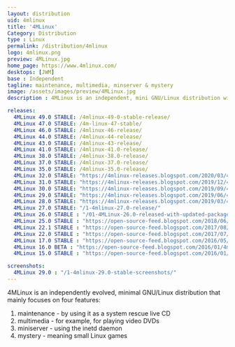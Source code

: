 ```yaml
---
layout: distribution
uid: 4mlinux
title: '4MLinux'
Category: Distribution
type : Linux
permalink: /distribution/4mlinux
logo: 4mlinux.png
preview: 4MLinux.jpg
home_page: https://www.4mlinux.com/
desktops: [JWM]
base : Independent
tagline: maintenance, multimedia, minserver & mystery
image: /assets/images/preview/4MLinux.jpg
description : 4MLinux is an independent, mini GNU/Linux distribution with main focus on maintenance, multimedia, minserver & mystery. Stories and updates on 4MLinux

releases:
  4MLinux 49.0 STABLE: /4mlinux-49-0-stable-release/
  4MLinux 47.0 STABLE: /4m-linux-47-stable/
  4MLinux 46.0 STABLE: /4mlinux-46-release/
  4MLinux 44.0 STABLE: /4mlinux-44-release/
  4MLinux 43.0 STABLE: /4mlinux-43-release/
  4MLinux 41.0 STABLE: /4mlinux-41.0-release/
  4MLinux 38.0 STABLE: /4mlinux-38.0-release/
  4MLinux 37.0 STABLE: /4mlinux-37.0-release/
  4MLinux 35.0 STABLE: /4mlinux-35.0-release/
  4MLinux 32.0 STABLE: "https://4mlinux-releases.blogspot.com/2020/03/4mlinux-320-stable-released.html"
  4MLinux 31.0 STABLE: "https://4mlinux-releases.blogspot.com/2019/12/4mlinux-310-stable-released.html"
  4MLinux 30.0 STABLE: "https://4mlinux-releases.blogspot.com/2019/09/4mlinux-300-stable-released.html"
  4MLinux 29.0 STABLE: "https://4mlinux-releases.blogspot.com/2019/06/4mlinux-290-stable-released.html"
  4MLinux 28.0 STABLE: "https://4mlinux-releases.blogspot.com/2019/03/4mlinux-280-stable-released.html"
  4MLinux 27.0 STABLE: "/1-4mlinux-27.0-release/"
  4MLinux 26.0 STABLE : "/01-4MLinux-26.0-released-with-updated-packages-and-features/"
  4MLinux 25.0 STABLE : "https://open-source-feed.blogspot.com/2018/06/4mlinux-250-stable-release-is-available.html"
  4MLinux 22.1 STABLE : "https://open-source-feed.blogspot.com/2017/08/4mlinux-221-stable-released-with-better.html"
  4MLinux 22.0 STABLE : "https://open-source-feed.blogspot.com/2017/07/4mlinux-220-stable-released-with.html"
  4MLinux 17.0 STABLE : "https://open-source-feed.blogspot.com/2016/05/4mlinux-170-stable-released.html"
  4MLinux 16.0 BETA : "https://open-source-feed.blogspot.com/2016/01/4m-linux-160-beta-released.html"
  4MLinux 15.0 STABLE : "https://open-source-feed.blogspot.com/2016/01/4mlinux-150-stable-released.html"

screenshots:
  4MLinux 29.0 : "/1-4mlinux-29.0-stable-screenshots/"
---
```


4MLinux is an independently evolved, minimal GNU/Linux distribution that mainly focuses on four features:
1. maintenance - by using it as a system rescue live CD
2. multimedia - for example, for playing video DVDs
3. miniserver - using the inetd daemon
4. mystery - meaning small Linux games
